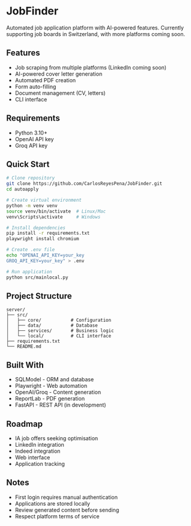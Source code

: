 # JobFinder

Automated job application platform with AI-powered features. Currently supporting job boards in Switzerland, with more platforms coming soon.

## Features

- Job scraping from multiple platforms (LinkedIn coming soon)
- AI-powered cover letter generation
- Automated PDF creation
- Form auto-filling
- Document management (CV, letters)
- CLI interface

## Requirements

- Python 3.10+
- OpenAI API key
- Groq API key

## Quick Start

```bash
# Clone repository
git clone https://github.com/CarlosReyesPena/JobFinder.git
cd autoapply

# Create virtual environment
python -m venv venv
source venv/bin/activate  # Linux/Mac
venv\Scripts\activate     # Windows

# Install dependencies
pip install -r requirements.txt
playwright install chromium

# Create .env file
echo "OPENAI_API_KEY=your_key
GROQ_API_KEY=your_key" > .env

# Run application
python src/mainlocal.py
```

## Project Structure

```
server/
├── src/
│   ├── core/           # Configuration
│   ├── data/           # Database
│   ├── services/       # Business logic
│   └── local/          # CLI interface
├── requirements.txt
└── README.md
```

## Built With

- SQLModel - ORM and database
- Playwright - Web automation
- OpenAI/Groq - Content generation
- ReportLab - PDF generation
- FastAPI - REST API (in development)

## Roadmap

- IA job offers seeking optimisation
- LinkedIn integration
- Indeed integration
- Web interface
- Application tracking

## Notes

- First login requires manual authentication
- Applications are stored locally
- Review generated content before sending
- Respect platform terms of service
